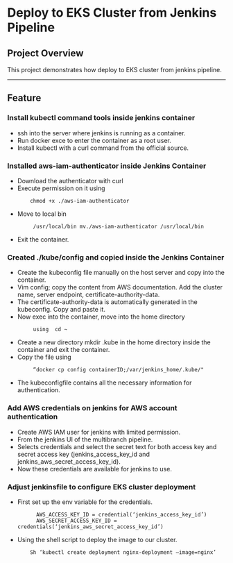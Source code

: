 # Deploy to EKS Cluster from Jenkins Pipeline

## **Project Overview**
This project demonstrates how deploy to EKS cluster from jenkins pipeline. 

---
  
## **Feature**

### **Install kubectl command tools inside jenkins container**

- ssh into the server where jenkins is running as a container.
- Run docker exce to enter the container as a root user.
- Install kubectl with a curl command from the official source.

### **Installed aws-iam-authenticator inside Jenkins Container**

- Download the authenticator with curl
- Execute permission on it using
  ```
      chmod +x ./aws-iam-authenticator
  ```
- Move to local bin
  ```
       /usr/local/bin mv./aws-iam-authenticator /usr/local/bin
  ```
- Exit the container.

### **Created    ./kube/config and copied inside the Jenkins Container**

- Create the kubeconfig file manually on the host server and copy into the container.
- Vim config; copy the content from AWS documentation. Add the cluster name, server endpoint, certificate-authority-data.
- The certificate-authority-data is automatically generated in the kubeconfig. Copy and paste it.
- Now exec into the container, move into the home directory
  ```
       using  cd ~
  ```
- Create a new directory mkdir .kube in the home directory inside the container and exit the container.
- Copy the file using
  ```
       “docker cp config containerID;/var/jenkins_home/.kube/"
  ```
- The kubeconfigfile contains all the necessary information for authentication.

### **Add AWS credentials on jenkins for AWS account authentication**

- Create AWS IAM user for jenkins with limited permission.
- From the jenkins UI of the multibranch pipeline.
- Selects credentials and select the secret text for both access key and secret access key (jenkins_access_key_id   and jenkins_aws_secret_access_key_id).
- Now these credentials are available for jenkins to use.

### **Adjust jenkinsfile to configure EKS cluster deployment**

- First set up the env variable for the credentials.
  ```
        AWS_ACCESS_KEY_ID = credential(‘jenkins_access_key_id’)
        AWS_SECRET_ACCESS_KEY_ID = credentials(‘jenkins_aws_secret_access_key_id’)
  ```
  
- Using the shell script to deploy the image to our cluster.
  ```
      Sh ‘kubectl create deployment nginx-deployment –image=nginx’
  ```
